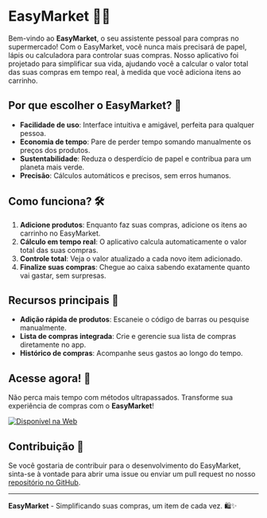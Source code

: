 # EasyMarket 🛒💡

Bem-vindo ao **EasyMarket**, o seu assistente pessoal para compras no supermercado! Com o EasyMarket, você nunca mais precisará de papel, lápis ou calculadora para controlar suas compras. Nosso aplicativo foi projetado para simplificar sua vida, ajudando você a calcular o valor total das suas compras em tempo real, à medida que você adiciona itens ao carrinho.

## Por que escolher o EasyMarket? 🤔

- **Facilidade de uso**: Interface intuitiva e amigável, perfeita para qualquer pessoa.
- **Economia de tempo**: Pare de perder tempo somando manualmente os preços dos produtos.
- **Sustentabilidade**: Reduza o desperdício de papel e contribua para um planeta mais verde.
- **Precisão**: Cálculos automáticos e precisos, sem erros humanos.

## Como funciona? 🛠️

1. **Adicione produtos**: Enquanto faz suas compras, adicione os itens ao carrinho no EasyMarket.
2. **Cálculo em tempo real**: O aplicativo calcula automaticamente o valor total das suas compras.
3. **Controle total**: Veja o valor atualizado a cada novo item adicionado.
4. **Finalize suas compras**: Chegue ao caixa sabendo exatamente quanto vai gastar, sem surpresas.

## Recursos principais 🌟

- **Adição rápida de produtos**: Escaneie o código de barras ou pesquise manualmente.
- **Lista de compras integrada**: Crie e gerencie sua lista de compras diretamente no app.
- **Histórico de compras**: Acompanhe seus gastos ao longo do tempo.

## Acesse agora! 📲

Não perca mais tempo com métodos ultrapassados. Transforme sua experiência de compras com o **EasyMarket**!

[![Disponível na Web](https://francoedu.github.io/easyMarket/)](https://francoedu.github.io/easyMarket/)

## Contribuição 🤝

Se você gostaria de contribuir para o desenvolvimento do EasyMarket, sinta-se à vontade para abrir uma issue ou enviar um pull request no nosso [repositório no GitHub](https://github.com/FrancoEdu/easyMarket).

---

**EasyMarket** - Simplificando suas compras, um item de cada vez. 🛍️✨